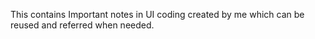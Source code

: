 This contains Important notes in UI coding created by me which can be reused and referred when needed.
